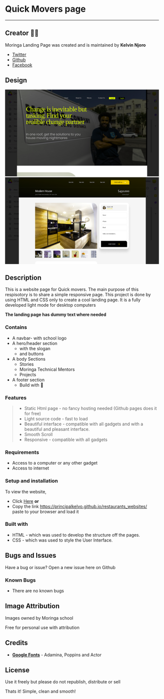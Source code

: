 # Quick Movers page
***
## Creator :man_technologist:
Moringa Landing Page was created and is maintained by **Kelvin Njoro**
* [Twitter](https://twitter.com/kelvinprincipal/)
* [Github](https://github.com/principalkelvo/)
* [Facebook](https://facebook.com/principal.kelvin1/)

## Design 
![image](assets/images/restaurant.png "hero section")
![image](assets/images/modernHouse.png "product view section")


## Description
<p>This is a website page for Quick movers. The main purpose of this respisotory is to share a simple responsive page. This project is done by using HTML and CSS only to create a cool landing page. It is a fully developed light mode for desktop computers</p>

**The landing page has dummy text where needed**

### Contains
* A navbar- with school logo
* A hero/header section 
  * with the slogan 
  * and buttons
* A body Sections
  * Stories
  * Moringa Technical Mentors
  * Projects
* A footer section
  * Build with :smiling_face_with_three_hearts:

### Features
> - Static Html page - no fancy hosting needed (Github pages does it for free)
> - Light source code - fast to load
> - Beautiful interface - compatible with all gadgets and with a beautiful and pleasant interface.
> - Smooth Scroll
> - Responsive - compatible with all gadgets


###  Requirements
* Access to  a computer or any other gadget
* Access to internet

### Setup and installation
<p>To view the website,</p>

+ Click [Here](https://principalkelvo.github.io/restaurants_websites/) **or**
+ Copy the link https://principalkelvo.github.io/restaurants_websites/ paste to your browser and load it

### Built with
* HTML - which was used to develop the structure off the pages.
* CSS - which was used to style the User Interface.

## Bugs and Issues
<p>Have a bug or issue? Open a new issue here on Github</p>

### Known Bugs
* There are no known bugs

## Image Attribution
<p>Images owned by Moringa school</p>
<p>Free for personal use with attribution</p>

## Credits
* __[Google Fonts](https://fonts.google.com/)__ - Adamina, Poppins and Actor

## License
</p>Use it freely but please do not republish, distribute or sell</p>
<p>Thats it! Simple, clean and smooth!